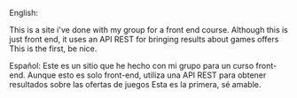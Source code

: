 English:

This is a site i've done with my group for a front end course. 
Although this is just front end, it uses an API REST for bringing results about games offers
This is the first, be nice.

Español:
Este es un sitio que he hecho con mi grupo para un curso front-end. 
Aunque esto es solo front-end, utiliza una API REST para obtener resultados sobre las ofertas de juegos
Esta es la primera, sé amable.
